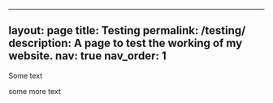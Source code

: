 ---
 layout: page
 title: Testing
 permalink: /testing/
 description: A page to test the working of my website.
 nav: true
 nav_order: 1
 ---
Some text

<div class="TBA"> some more text </div>
